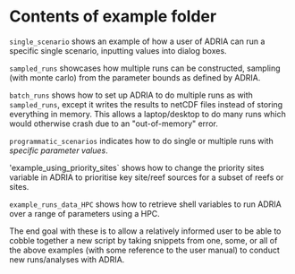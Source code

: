 # Contents of example folder

`single_scenario` shows an example of how a user of ADRIA can run a 
specific single scenario, inputting values into dialog boxes.

`sampled_runs` showcases how multiple runs can be constructed, sampling 
(with monte carlo) from the parameter bounds as defined by ADRIA.

`batch_runs` shows how to set up ADRIA to do multiple runs as with 
`sampled_runs`, except it writes the results to netCDF files instead of 
storing everything in memory. This allows a laptop/desktop to do many runs 
which would otherwise crash due to an "out-of-memory" error.

`programmatic_scenarios` indicates how to do single or multiple runs with 
*specific parameter values*.

'example_using_priority_sites` shows how to change the priority sites variable in ADRIA to prioritise key site/reef sources for a subset of reefs or sites.

`example_runs_data_HPC` shows how to retrieve shell variables to run ADRIA over a range of parameters using a HPC.

The end goal with these is to allow a relatively informed user to be able 
to cobble together a new script by taking snippets from one, some, or all 
of the above examples (with some reference to the user manual) to conduct 
new runs/analyses with ADRIA.

